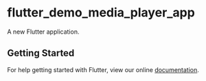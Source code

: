 # flutter_demo_media_player_app

A new Flutter application.

## Getting Started

For help getting started with Flutter, view our online
[documentation](https://flutter.io/).

